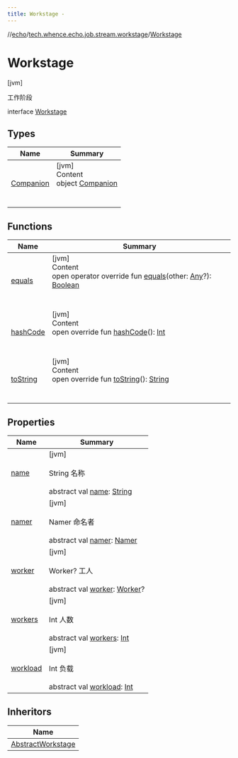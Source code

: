 ```yaml
---
title: Workstage -
---
```

//[echo](../../index.md)/[tech.whence.echo.job.stream.workstage](../index.md)/[Workstage](index.md)



# Workstage  
 [jvm] 

工作阶段

interface [Workstage](index.md)   


## Types  
  
|  Name|  Summary| 
|---|---|
| [Companion](-companion/index.md)| [jvm]  <br>Content  <br>object [Companion](-companion/index.md)  <br><br><br>


## Functions  
  
|  Name|  Summary| 
|---|---|
| [equals](../../tech.whence.echo.webclient.response.exception/-response-unrecognized-exception/index.md#kotlin/Any/equals/#kotlin.Any?/PointingToDeclaration/)| [jvm]  <br>Content  <br>open operator override fun [equals](../../tech.whence.echo.webclient.response.exception/-response-unrecognized-exception/index.md#kotlin/Any/equals/#kotlin.Any?/PointingToDeclaration/)(other: [Any](https://kotlinlang.org/api/latest/jvm/stdlib/kotlin/-any/index.html)?): [Boolean](https://kotlinlang.org/api/latest/jvm/stdlib/kotlin/-boolean/index.html)  <br><br><br>
| [hashCode](../../tech.whence.echo.webclient.response.exception/-response-unrecognized-exception/index.md#kotlin/Any/hashCode/#/PointingToDeclaration/)| [jvm]  <br>Content  <br>open override fun [hashCode](../../tech.whence.echo.webclient.response.exception/-response-unrecognized-exception/index.md#kotlin/Any/hashCode/#/PointingToDeclaration/)(): [Int](https://kotlinlang.org/api/latest/jvm/stdlib/kotlin/-int/index.html)  <br><br><br>
| [toString](../../tech.whence.echo.webclient.response.exception/-response-unrecognized-exception/index.md#kotlin/Any/toString/#/PointingToDeclaration/)| [jvm]  <br>Content  <br>open override fun [toString](../../tech.whence.echo.webclient.response.exception/-response-unrecognized-exception/index.md#kotlin/Any/toString/#/PointingToDeclaration/)(): [String](https://kotlinlang.org/api/latest/jvm/stdlib/kotlin/-string/index.html)  <br><br><br>


## Properties  
  
|  Name|  Summary| 
|---|---|
| [name](index.md#tech.whence.echo.job.stream.workstage/Workstage/name/#/PointingToDeclaration/)|  [jvm] <br><br>String 名称<br><br>abstract val [name](index.md#tech.whence.echo.job.stream.workstage/Workstage/name/#/PointingToDeclaration/): [String](https://kotlinlang.org/api/latest/jvm/stdlib/kotlin/-string/index.html)   <br>
| [namer](index.md#tech.whence.echo.job.stream.workstage/Workstage/namer/#/PointingToDeclaration/)|  [jvm] <br><br>Namer 命名者<br><br>abstract val [namer](index.md#tech.whence.echo.job.stream.workstage/Workstage/namer/#/PointingToDeclaration/): [Namer](../../tech.whence.echo.job.stream.work/-namer/index.md)   <br>
| [worker](index.md#tech.whence.echo.job.stream.workstage/Workstage/worker/#/PointingToDeclaration/)|  [jvm] <br><br>Worker? 工人<br><br>abstract val [worker](index.md#tech.whence.echo.job.stream.workstage/Workstage/worker/#/PointingToDeclaration/): [Worker](../../tech.whence.echo.job.stream.work/-worker/index.md)?   <br>
| [workers](index.md#tech.whence.echo.job.stream.workstage/Workstage/workers/#/PointingToDeclaration/)|  [jvm] <br><br>Int 人数<br><br>abstract val [workers](index.md#tech.whence.echo.job.stream.workstage/Workstage/workers/#/PointingToDeclaration/): [Int](https://kotlinlang.org/api/latest/jvm/stdlib/kotlin/-int/index.html)   <br>
| [workload](index.md#tech.whence.echo.job.stream.workstage/Workstage/workload/#/PointingToDeclaration/)|  [jvm] <br><br>Int 负载<br><br>abstract val [workload](index.md#tech.whence.echo.job.stream.workstage/Workstage/workload/#/PointingToDeclaration/): [Int](https://kotlinlang.org/api/latest/jvm/stdlib/kotlin/-int/index.html)   <br>


## Inheritors  
  
|  Name| 
|---|
| [AbstractWorkstage](../-abstract-workstage/index.md)

